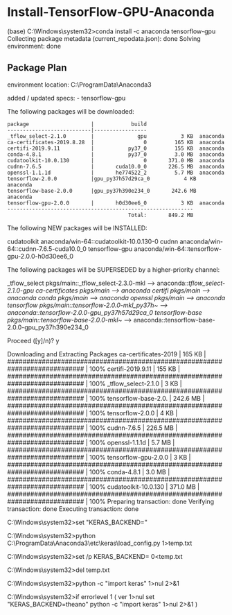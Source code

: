 # Install-TensorFlow-GPU-Anaconda

(base) C:\Windows\system32>conda install -c anaconda tensorflow-gpu
Collecting package metadata (current_repodata.json): done
Solving environment: done

## Package Plan ##

  environment location: C:\ProgramData\Anaconda3

  added / updated specs:
    - tensorflow-gpu


The following packages will be downloaded:

    package                    |            build
    ---------------------------|-----------------
    _tflow_select-2.1.0        |              gpu           3 KB  anaconda
    ca-certificates-2019.8.28  |                0         165 KB  anaconda
    certifi-2019.9.11          |           py37_0         155 KB  anaconda
    conda-4.8.1                |           py37_0         3.0 MB  anaconda
    cudatoolkit-10.0.130       |                0       371.0 MB  anaconda
    cudnn-7.6.5                |       cuda10.0_0       226.5 MB  anaconda
    openssl-1.1.1d             |       he774522_2         5.7 MB  anaconda
    tensorflow-2.0.0           |gpu_py37h57d29ca_0           4 KB  anaconda
    tensorflow-base-2.0.0      |gpu_py37h390e234_0       242.6 MB  anaconda
    tensorflow-gpu-2.0.0       |       h0d30ee6_0           3 KB  anaconda
    ------------------------------------------------------------
                                           Total:       849.2 MB

The following NEW packages will be INSTALLED:

  cudatoolkit        anaconda/win-64::cudatoolkit-10.0.130-0
  cudnn              anaconda/win-64::cudnn-7.6.5-cuda10.0_0
  tensorflow-gpu     anaconda/win-64::tensorflow-gpu-2.0.0-h0d30ee6_0

The following packages will be SUPERSEDED by a higher-priority channel:

  _tflow_select          pkgs/main::_tflow_select-2.3.0-mkl --> anaconda::_tflow_select-2.1.0-gpu
  ca-certificates                                 pkgs/main --> anaconda
  certifi                                         pkgs/main --> anaconda
  conda                                           pkgs/main --> anaconda
  openssl                                         pkgs/main --> anaconda
  tensorflow         pkgs/main::tensorflow-2.0.0-mkl_py37h~ --> anaconda::tensorflow-2.0.0-gpu_py37h57d29ca_0
  tensorflow-base    pkgs/main::tensorflow-base-2.0.0-mkl_~ --> anaconda::tensorflow-base-2.0.0-gpu_py37h390e234_0


Proceed ([y]/n)? y


Downloading and Extracting Packages
ca-certificates-2019 | 165 KB    | ############################################################################ | 100%
certifi-2019.9.11    | 155 KB    | ############################################################################ | 100%
_tflow_select-2.1.0  | 3 KB      | ############################################################################ | 100%
tensorflow-base-2.0. | 242.6 MB  | ############################################################################ | 100%
tensorflow-2.0.0     | 4 KB      | ############################################################################ | 100%
cudnn-7.6.5          | 226.5 MB  | ############################################################################ | 100%
openssl-1.1.1d       | 5.7 MB    | ############################################################################ | 100%
tensorflow-gpu-2.0.0 | 3 KB      | ############################################################################ | 100%
conda-4.8.1          | 3.0 MB    | ############################################################################ | 100%
cudatoolkit-10.0.130 | 371.0 MB  | ############################################################################ | 100%
Preparing transaction: done
Verifying transaction: done
Executing transaction: done

C:\Windows\system32>set "KERAS_BACKEND="

C:\Windows\system32>python C:\ProgramData\Anaconda3\etc\keras\load_config.py  1>temp.txt

C:\Windows\system32>set /p KERAS_BACKEND= 0<temp.txt

C:\Windows\system32>del temp.txt

C:\Windows\system32>python -c "import keras"  1>nul 2>&1

C:\Windows\system32>if errorlevel 1 (
ver  1>nul
 set "KERAS_BACKEND=theano"
 python -c "import keras"  1>nul 2>&1
)
